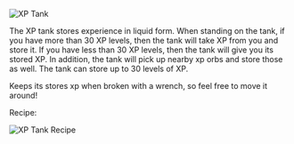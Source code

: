 ![XP Tank](https://i.imgur.com/rEvNOoM.png?1)

The XP tank stores experience in liquid form. When standing on the tank, if you have more than 30 XP levels, then the tank will take XP from you and store it. If you have less than 30 XP levels, then the tank will give you its stored XP. In addition, the tank will pick up nearby xp orbs and store those as well. The tank can store up to 30 levels of XP.

Keeps its stores xp when broken with a wrench, so feel free to move it around!

Recipe:

![XP Tank Recipe](https://i.imgur.com/rXyq9rl.png?1)